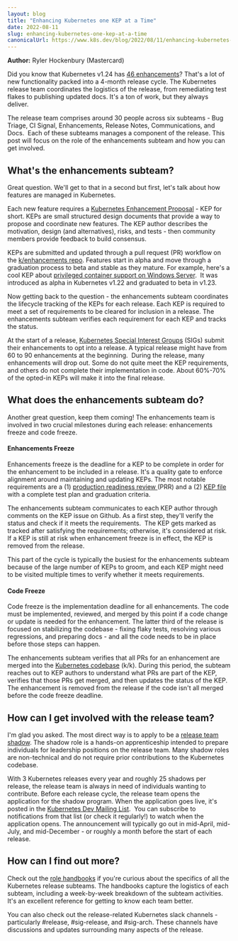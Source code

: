 ```yaml
---
layout: blog
title: "Enhancing Kubernetes one KEP at a Time"
date: 2022-08-11
slug: enhancing-kubernetes-one-kep-at-a-time
canonicalUrl: https://www.k8s.dev/blog/2022/08/11/enhancing-kubernetes-one-kep-at-a-time/
---
```


**Author:** Ryler Hockenbury (Mastercard)

Did you know that Kubernetes v1.24 has [46 enhancements](https://kubernetes.io/blog/2022/05/03/kubernetes-1-24-release-announcement/)? That's a lot of new functionality packed into a 4-month release cycle. The Kubernetes release team coordinates the logistics of the release, from remediating test flakes to publishing updated docs. It's a ton of work, but they always deliver.

The release team comprises around 30 people across six subteams - Bug Triage, CI Signal, Enhancements, Release Notes, Communications, and Docs.  Each of these subteams manages a component of the release. This post will focus on the role of the enhancements subteam and how you can get involved.

## What's the enhancements subteam?

Great question. We'll get to that in a second but first, let's talk about how features are managed in Kubernetes.

Each new feature requires a [Kubernetes Enhancement Proposal](https://github.com/kubernetes/enhancements/blob/master/keps/README.md) - KEP for short. KEPs are small structured design documents that provide a way to propose and coordinate new features. The KEP author describes the motivation, design (and alternatives), risks, and tests - then community members provide feedback to build consensus.

KEPs are submitted and updated through a pull request (PR) workflow on the [k/enhancements repo](https://github.com/kubernetes/enhancements). Features start in alpha and move through a graduation process to beta and stable as they mature. For example, here's a cool KEP about [privileged container support on Windows Server](https://github.com/kubernetes/enhancements/blob/master/keps/sig-windows/1981-windows-privileged-container-support/kep.yaml).  It was introduced as alpha in Kubernetes v1.22 and graduated to beta in v1.23.

Now getting back to the question - the enhancements subteam coordinates the lifecycle tracking of the KEPs for each release. Each KEP is required to meet a set of requirements to be cleared for inclusion in a release. The enhancements subteam verifies each requirement for each KEP and tracks the status.

At the start of a release, [Kubernetes Special Interest Groups](https://github.com/kubernetes/community/blob/master/sig-list.md) (SIGs) submit their enhancements to opt into a release. A typical release might have from 60 to 90 enhancements at the beginning.  During the release, many enhancements will drop out. Some do not quite meet the KEP requirements, and others do not complete their implementation in code. About 60%-70% of the opted-in KEPs will make it into the final release.

## What does the enhancements subteam do?

Another great question, keep them coming! The enhancements team is involved in two crucial milestones during each release: enhancements freeze and code freeze.

#### Enhancements Freeze

Enhancements freeze is the deadline for a KEP to be complete in order for the enhancement to be included in a release. It's a quality gate to enforce alignment around maintaining and updating KEPs. The most notable requirements are a (1) [production readiness review ](https://github.com/kubernetes/community/blob/master/sig-architecture/production-readiness.md)(PRR) and a (2) [KEP file](https://github.com/kubernetes/enhancements/tree/master/keps/NNNN-kep-template) with a complete test plan and graduation criteria.

The enhancements subteam communicates to each KEP author through comments on the KEP issue on Github. As a first step, they'll verify the status and check if it meets the requirements.  The KEP gets marked as tracked after satisfying the requirements; otherwise, it's considered at risk. If a KEP is still at risk when enhancement freeze is in effect, the KEP is removed from the release.

This part of the cycle is typically the busiest for the enhancements subteam because of the large number of KEPs to groom, and each KEP might need to be visited multiple times to verify whether it meets requirements.

#### Code Freeze

Code freeze is the implementation deadline for all enhancements. The code must be implemented, reviewed, and merged by this point if a code change or update is needed for the enhancement. The latter third of the release is focused on stabilizing the codebase - fixing flaky tests, resolving various regressions, and preparing docs - and all the code needs to be in place before those steps can happen.

The enhancements subteam verifies that all PRs for an enhancement are merged into the [Kubernetes codebase](https://github.com/kubernetes/kubernetes) (k/k). During this period, the subteam reaches out to KEP authors to understand what PRs are part of the KEP, verifies that those PRs get merged, and then updates the status of the KEP. The enhancement is removed from the release if the code isn't all merged before the code freeze deadline.

## How can I get involved with the release team?

I'm glad you asked. The most direct way is to apply to be a [release team shadow](https://github.com/kubernetes/sig-release/blob/master/release-team/shadows.md). The shadow role is a hands-on apprenticeship intended to prepare individuals for leadership positions on the release team. Many shadow roles are non-technical and do not require prior contributions to the Kubernetes codebase.

With 3 Kubernetes releases every year and roughly 25 shadows per release, the release team is always in need of individuals wanting to contribute. Before each release cycle, the release team opens the application for the shadow program. When the application goes live, it's posted in the [Kubernetes Dev Mailing List](https://groups.google.com/a/kubernetes.io/g/dev).  You can subscribe to notifications from that list (or check it regularly!) to watch when the application opens. The announcement will typically go out in mid-April, mid-July, and mid-December - or roughly a month before the start of each release.

## How can I find out more?

Check out the [role handbooks](https://github.com/kubernetes/sig-release/tree/master/release-team/role-handbooks) if you're curious about the specifics of all the Kubernetes release subteams. The handbooks capture the logistics of each subteam, including a week-by-week breakdown of the subteam activities.  It's an excellent reference for getting to know each team better.

You can also check out the release-related Kubernetes slack channels - particularly #release, #sig-release, and #sig-arch. These channels have discussions and updates surrounding many aspects of the release.
